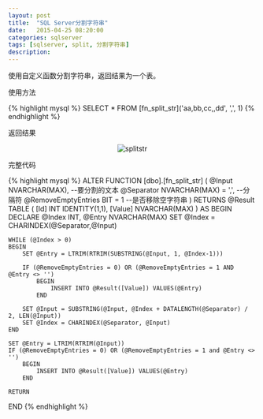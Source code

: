 ```yaml
---
layout: post
title:  "SQL Server分割字符串"
date:   2015-04-25 08:20:00
categories: sqlserver
tags: [sqlserver, split, 分割字符串]
description:
---
```


使用自定义函数分割字符串，返回结果为一个表。

使用方法

{% highlight mysql %}
SELECT * FROM [fn_split_str]('aa,bb,cc,,dd', ',', 1)
{% endhighlight %}

返回结果

<div style="text-align: center;">
<img src="http://i1373.photobucket.com/albums/ag384/abel_liu/GitHub/splitstr_zpsadxizmql.jpg" border="0" alt="splitstr"/>
</div>

完整代码

{% highlight mysql %}
ALTER FUNCTION [dbo].[fn_split_str]
(
    @Input NVARCHAR(MAX),            --要分割的文本
    @Separator NVARCHAR(MAX) = ',',  --分隔符
    @RemoveEmptyEntries BIT = 1      --是否移除空字符串
)
RETURNS @Result TABLE 
(
    [Id] INT IDENTITY(1,1),
    [Value] NVARCHAR(MAX)
) 
AS
BEGIN 
    DECLARE @Index INT, @Entry NVARCHAR(MAX)
    SET @Index = CHARINDEX(@Separator,@Input)

    WHILE (@Index > 0)
    BEGIN
        SET @Entry = LTRIM(RTRIM(SUBSTRING(@Input, 1, @Index-1)))
        
        IF (@RemoveEmptyEntries = 0) OR (@RemoveEmptyEntries = 1 AND @Entry <> '')
            BEGIN
                INSERT INTO @Result([Value]) VALUES(@Entry)
            END

        SET @Input = SUBSTRING(@Input, @Index + DATALENGTH(@Separator) / 2, LEN(@Input))
        SET @Index = CHARINDEX(@Separator, @Input)
    END

    SET @Entry = LTRIM(RTRIM(@Input))
    IF (@RemoveEmptyEntries = 0) OR (@RemoveEmptyEntries = 1 and @Entry <> '')
        BEGIN
            INSERT INTO @Result([Value]) VALUES(@Entry)
        END

    RETURN
END
{% endhighlight %}
